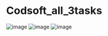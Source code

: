 # Codsoft_all_3tasks
![image](https://github.com/Teja205001/Codsoft_all_3tasks/assets/148524303/2fdbac20-f06d-4a49-be50-134f78908e44)
![image](https://github.com/Teja205001/Codsoft_all_3tasks/assets/148524303/bd792a61-f386-4f97-9f92-4463747a2d60)
![image](https://github.com/Teja205001/Codsoft_all_3tasks/assets/148524303/6a3b85a3-3a84-416f-8c67-5e92809b2932)

